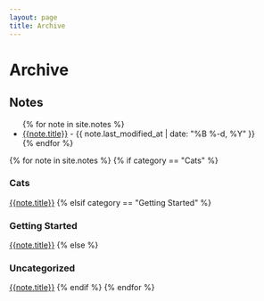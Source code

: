 ```yaml
---
layout: page
title: Archive
---
```

# Archive
## Notes
<ul>
{% for note in site.notes %}
<li><a href="{{ note.url }}{%- if site.use_html_extension -%}.html{%- endif -%}" class="internal-link">{{note.title}}</a> - {{ note.last_modified_at | date: "%B %-d, %Y" }}</li>
{% endfor %}
</ul>

{% for note in site.notes %}
{% if category == "Cats" %}
### Cats
  [{{note.title}}]({{note.url}})
{% elsif category == "Getting Started" %}
### Getting Started
  [{{note.title}}]({{note.url}})
{% else %}
  ### Uncategorized
  [{{note.title}}]({{note.url}})
{% endif %}
{% endfor %}
